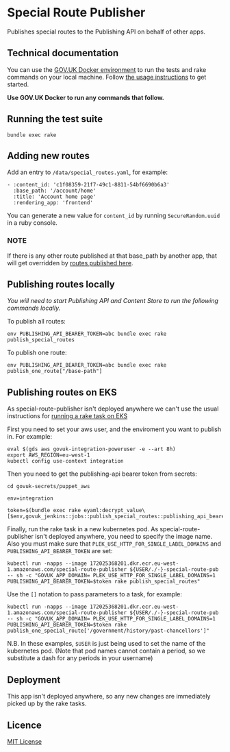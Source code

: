 # Special Route Publisher

Publishes special routes to the Publishing API on behalf of other apps.

## Technical documentation

You can use the [GOV.UK Docker environment](https://github.com/alphagov/govuk-docker) to run the tests and rake commands on your local machine. Follow [the usage instructions](https://github.com/alphagov/govuk-docker#usage) to get started.

**Use GOV.UK Docker to run any commands that follow.**

## Running the test suite

```
bundle exec rake
```

## Adding new routes

Add an entry to `/data/special_routes.yaml`, for example:

```
- :content_id: 'c1f08359-21f7-49c1-8811-54bf6690b6a3'
  :base_path: '/account/home'
  :title: 'Account home page'
  :rendering_app: 'frontend'
```

You can generate a new value for `content_id` by running `SecureRandom.uuid` in a ruby console.

### NOTE

If there is any other route published at that base_path by another app, that will get overridden by [routes published here](https://github.com/alphagov/special-route-publisher/blob/a74101c47fffd80123efbfd1d095398a40bdc594/lib/special_route_publisher.rb#L46-L54).

## Publishing routes locally

_You will need to start Publishing API and Content Store to run the following commands locally._

To publish all routes:

```
env PUBLISHING_API_BEARER_TOKEN=abc bundle exec rake publish_special_routes
```

To publish one route:

```
env PUBLISHING_API_BEARER_TOKEN=abc bundle exec rake publish_one_route["/base-path"]
```

## Publishing routes on EKS

As special-route-publisher isn't deployed anywhere we can't use the usual instructions for [running a rake task on EKS](https://docs.publishing.service.gov.uk/manual/running-rake-tasks.html#run-a-rake-task-on-eks)

First you need to set your aws user, and the enviroment you want to publish in. For example:

```
eval $(gds aws govuk-integration-poweruser -e --art 8h)
export AWS_REGION=eu-west-1
kubectl config use-context integration
```

Then you need to get the publishing-api bearer token from secrets:

```
cd govuk-secrets/puppet_aws

env=integration

token=$(bundle exec rake eyaml:decrypt_value\[$env,govuk_jenkins::jobs::publish_special_routes::publishing_api_bearer_token])
```

Finally, run the rake task in a new kubernetes pod. As special-route-publisher isn't deployed anywhere, you need to specify the image name. Also you must make sure that `PLEK_USE_HTTP_FOR_SINGLE_LABEL_DOMAINS` and `PUBLISHING_API_BEARER_TOKEN` are set:

```
kubectl run -napps --image 172025368201.dkr.ecr.eu-west-1.amazonaws.com/special-route-publisher ${USER/./-}-special-route-pub -- sh -c "GOVUK_APP_DOMAIN= PLEK_USE_HTTP_FOR_SINGLE_LABEL_DOMAINS=1 PUBLISHING_API_BEARER_TOKEN=$token rake publish_special_routes"
```

Use the `[]` notation to pass parameters to a task, for example:

```
kubectl run -napps --image 172025368201.dkr.ecr.eu-west-1.amazonaws.com/special-route-publisher ${USER/./-}-special-route-pub -- sh -c "GOVUK_APP_DOMAIN= PLEK_USE_HTTP_FOR_SINGLE_LABEL_DOMAINS=1 PUBLISHING_API_BEARER_TOKEN=$token rake publish_one_special_route['/government/history/past-chancellors']"
```

N.B. In these examples, `$USER` is just being used to set the name of the kubernetes pod. (Note that pod names cannot contain a period, so we substitute a dash for any periods in your username)

## Deployment

This app isn't deployed anywhere, so any new changes are immediately picked up by the rake tasks.

## Licence

[MIT License](LICENCE)
